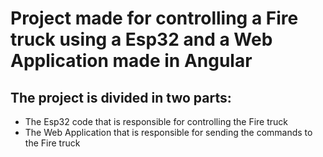 # Project made for controlling a Fire truck using a Esp32 and a Web Application made in Angular
## The project is divided in two parts:
 - The Esp32 code that is responsible for controlling the Fire truck
 - The Web Application that is responsible for sending the commands to the Fire truck